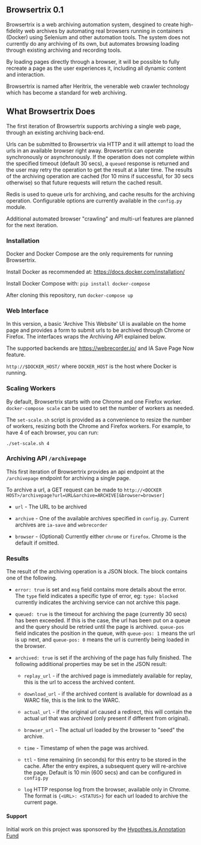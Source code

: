 ## Browsertrix 0.1

Browsertrix is a web archiving automation system, desgined to create high-fidelity web archives
by automating real browsers running in containers (Docker) using Selenium and other automation tools.
The system does not currently do any archiving of its own, but automates browsing loading through existing archiving
and recording tools.

By loading pages directly through a browser, it will be possible to fully recreate a page as the user experiences it, including all dynamic content
and interaction.

Browsertrix is named after Heritrix, the venerable web crawler technology which has become a standard for web archiving.

## What Browsertrix Does

The first iteration of Browsertrix supports archiving a single web page, through an existing archiving back-end.

Urls can be submitted to Browsertrix via HTTP and it will attempt to load the urls in an available browser right away.
Browsertrix can operate synchronously or asynchronously. If the operation does not complete within the specified timeout
(default 30 secs), a `queued` response is returned and the user may retry the operation to get the result at a later time.
The results of the archiving operation are cached (for 10 mins if successful, for 30 secs otherwise) so that future requests will return the cached result.

Redis is used to queue urls for archiving, and cache results for the archiving operation. Configurable options
are currently available in the `config.py` module.

Additional automated browser "crawling" and multi-url features are planned for the next iteration.


### Installation

Docker and Docker Compose are the only requirements for running Browsertrix.

Install Docker as recommended at: https://docs.docker.com/installation/

Install Docker Compose with: `pip install docker-compose`

After cloning this repository, run `docker-compose up`

### Web Interface

In this version, a basic 'Archive This Website' UI is available on the home page and provides a form to submit urls
to be archived through Chrome or Firefox. The interfaces wraps the Archiving API explained below.

The supported backends are https://webrecorder.io/ and IA Save Page Now feature.

`http://$DOCKER_HOST/` where `DOCKER_HOST` is the host where Docker is running.


### Scaling Workers

By default, Browsertrix starts with one Chrome and one Firefox worker. `docker-compose scale` can be used
to set the number of workers as needed.

The `set-scale.sh` script is provided as a convenience to resize the number of workers, resizing both
the Chrome and Firefox workers. For example, to have 4 of each browser, you can run:

`./set-scale.sh 4`


### Archiving API `/archivepage`

This first iteration of Browsertrix provides an api endpoint at the `/archivepage` endpoint for archiving a single page.

To archive a url, a GET request can be made to `http://<DOCKER HOST>/archivepage?url=URL&archive=ARCHIVE[&browser=browser]`

* `url` - The URL to be archived

* `archive` - One of the available archives specified in `config.py`. Current archives are `ia-save` and `webrecorder`

* `browser` - (Optional) Currently either `chrome` or `firefox`. Chrome is the default if omitted.

### Results

The result of the archiving operation is a JSON block. The block contains one of the following.

* `error: true` is set and `msg` field contains more details about the error.
  The `type` field indicates a specific type of error, eg: `type: blocked` currently indicates the archiving service can not
  archive this page.

* `queued: true` is the timeout for archiving the page (currently 30 secs) has been exceeded. If this is the case, the url has been put on a queue and the query should be retried until the page is archived. `queue-pos` field indicates the position in the queue, with `queue-pos: 1` means the url is up next, and `queue-pos: 0` means the url is currently being loaded in the browser.

* `archived: true` is set if the archiving of the page has fully finished. The following additional properties may be set in the JSON result:

   - `replay_url` - if the archived page is immediately available for replay, this is the url to access the archived content.
  
   - `download_url` - if the archived content is available for download as a WARC file, this is the link to the WARC.
   
   - `actual_url` - if the original url caused a redirect, this will contain the actual url that was archived (only present if different from original).
    
   - `browser_url` - The actual url loaded by the browser to "seed" the archive.
    
   - `time` - Timestamp of when the page was archived.
   
   - `ttl` - time remaining (in seconds) for this entry to be stored in the cache. After the entry expires, a subsequent query will re-archive the page. Default is 10 min (600 secs) and can be configured in `config.py`
   
   - `log` HTTP response log from the browser, available only in Chrome. The format is `{<URL>: <STATUS>}` for each url loaded to archive the current page.



#### Support

Initial work on this project was sponsored by the [Hypothes.is Annotation Fund](http://anno.fund/#portfolioModal2)
